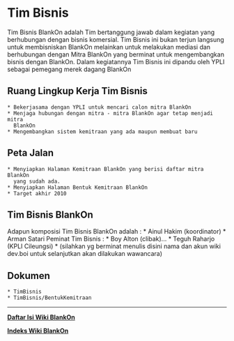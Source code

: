 # Tim Bisnis

Tim Bisnis BlankOn adalah Tim bertanggung jawab dalam kegiatan yang berhubungan dengan bisnis komersial. Tim Bisnis ini bukan terjun langsung untuk
membisniskan BlankOn melainkan untuk melakukan mediasi dan berhubungan dengan Mitra BlankOn yang berminat untuk mengembangkan bisnis dengan BlankOn. Dalam
kegiatannya Tim Bisnis ini dipandu oleh YPLI sebagai pemegang merek dagang BlankOn

## Ruang Lingkup Kerja Tim Bisnis 
    * Bekerjasama dengan YPLI untuk mencari calon mitra BlankOn
    * Menjaga hubungan dengan mitra - mitra BlankOn agar tetap menjadi mitra
      BlankOn
    * Mengembangkan sistem kemitraan yang ada maupun membuat baru
## Peta Jalan 
    * Menyiapkan Halaman Kemitraan BlankOn yang berisi daftar mitra BlankOn
      yang sudah ada.
    * Menyiapkan Halaman Bentuk Kemitraan BlankOn
    * Target akhir 2010
## Tim Bisnis BlankOn 
Adapun komposisi Tim Bisnis BlankOn adalah :
    * Ainul Hakim (koordinator)
    * Arman Satari
Peminat Tim Bisnis :
    * Boy Alton (clibak)...
    * Teguh Raharjo (KPLI Cileungsi)
    * (silahkan yg berminat menulis disini nama dan akun wiki dev.boi untuk
      selanjutkan akan dilakukan wawancara)
## Dokumen 
    * TimBisnis
    * TimBisnis/BentukKemitraan



---
[**Daftar Isi Wiki BlankOn**](/DaftarIsi/README.md)
 
[**Indeks Wiki BlankOn**](/Indeks.md)



